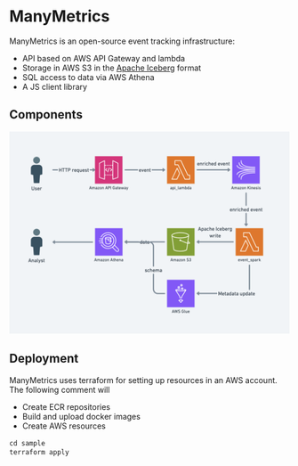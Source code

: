 # ManyMetrics

ManyMetrics is an open-source event tracking infrastructure:

- API based on AWS API Gateway and lambda
- Storage in AWS S3 in the [Apache Iceberg](https://iceberg.apache.org/) format
- SQL access to data via AWS Athena
- A JS client library

## Components

![Components](docs/components.png)

## Deployment

ManyMetrics uses terraform for setting up resources in an AWS account. The following comment will
- Create ECR repositories
- Build and upload docker images
- Create AWS resources

```
cd sample
terraform apply
```

